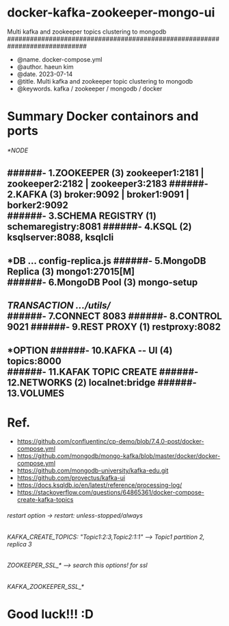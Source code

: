 # docker-kafka-zookeeper-mongo-ui
Multi kafka and zookeeper topics clustering to mongodb
#############################################################################
 - @name.   docker-compose.yml
 - @author. haeun kim
 - @date.   2023-07-14
 - @title.  Multi kafka and zookeeper topic clustering to mongodb
 - @keywords.  kafka / zookeeper / mongodb / docker

# Summary Docker containors and ports
###### *NODE
######- 1.ZOOKEEPER         (3) zookeeper1:2181 | zookeeper2:2182 | zookeeper3:2183
######- 2.KAFKA             (3) broker:9092  |  broker1:9091   | borker2:9092   
######- 3.SCHEMA REGISTRY   (1) schemaregistry:8081
######- 4.KSQL              (2) ksqlserver:8088, ksqlcli  
---------------------------------------------------------------------------
 *DB            ... config-replica.js
######- 5.MongoDB Replica   (3) mongo1:27015[M]     
######- 6.MongoDB Pool      (3) mongo-setup
---------------------------------------------------------------------------
 *TRANSACTION   .../utils/*  
######- 7.CONNECT               8083
######- 8.CONTROL               9021
######- 9.REST PROXY        (1) restproxy:8082
---------------------------------------------------------------------------
 *OPTION
######- 10.KAFKA -- UI      (4) topics:8000  
######- 11.KAFAK TOPIC CREATE
######- 12.NETWORKS         (2) localnet:bridge
######- 13.VOLUMES
---------------------------------------------------------------------------
# Ref. 
- https://github.com/confluentinc/cp-demo/blob/7.4.0-post/docker-compose.yml
- https://github.com/mongodb/mongo-kafka/blob/master/docker/docker-compose.yml
- https://github.com/mongodb-university/kafka-edu.git
- https://github.com/provectus/kafka-ui
- https://docs.ksqldb.io/en/latest/reference/processing-log/
- https://stackoverflow.com/questions/64865361/docker-compose-create-kafka-topics

###### restart option ->     restart: unless-stopped/always
###### KAFKA_CREATE_TOPICS: "Topic1:2:3,Topic2:1:1"  --> Topic1 partition 2, replica 3 
###### ZOOKEEPER_SSL_* --> search this options! for ssl
###### KAFKA_ZOOKEEPER_SSL_* 

# Good luck!!! :D
